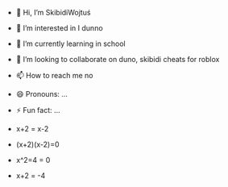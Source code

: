 - 👋 Hi, I’m SkibidiWojtuś
- 👀 I’m interested in I dunno
- 🌱 I’m currently learning in school
- 💞️ I’m looking to collaborate on duno, skibidi cheats for roblox
- 📫 How to reach me no
- 😄 Pronouns: ...
- ⚡ Fun fact: ...

- x+2 = x-2
- (x+2)(x-2)=0
- x^2=4 = 0
- x+2 = -4

<!---
1I2022Wojtek04/1I2022Wojtek04 is a ✨ special ✨ repository because its `README.md` (this file) appears on your GitHub profile.
You can click the Preview link to take a look at your changes.
--->
